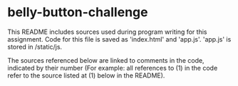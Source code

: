 # belly-button-challenge
This README includes sources used during program writing for this assignment. Code for this file is saved as 'index.html' and 'app.js'. 'app.js' is stored in /static/js.

The sources referenced below are linked to comments in the code, indicated by their number (For example: all references to (1) in the code refer to the source listed at (1) below in the README).
